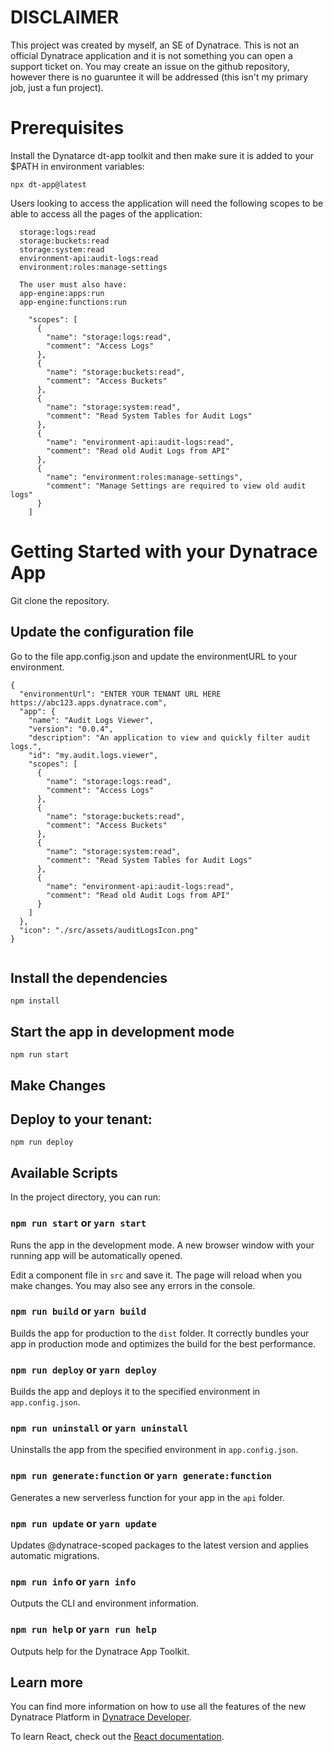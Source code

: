 # DISCLAIMER
This project was created by myself, an SE of Dynatrace. This is not an official Dynatrace application and it is not something you can open a support ticket on. You may create an issue on the github repository, however there is no guaruntee it will be addressed (this isn't my primary job, just a fun project). 

# Prerequisites

Install the Dynatarce dt-app toolkit and then make sure it is added to your $PATH in environment variables:
```
npx dt-app@latest
```

Users looking to access the application will need the following scopes to be able to access all the pages of the application:
```
  storage:logs:read
  storage:buckets:read
  storage:system:read
  environment-api:audit-logs:read
  environment:roles:manage-settings

  The user must also have:
  app-engine:apps:run
  app-engine:functions:run
```

```
    "scopes": [
      {
        "name": "storage:logs:read",
        "comment": "Access Logs"
      },
      {
        "name": "storage:buckets:read",
        "comment": "Access Buckets"
      },
      {
        "name": "storage:system:read",
        "comment": "Read System Tables for Audit Logs"
      },
      {
        "name": "environment-api:audit-logs:read",
        "comment": "Read old Audit Logs from API"
      },
      {
        "name": "environment:roles:manage-settings",
        "comment": "Manage Settings are required to view old audit logs"
      }
    ]
```

# Getting Started with your Dynatrace App

Git clone the repository.

## Update the configuration file
Go to the file app.config.json and update the environmentURL to your environment.

```
{
  "environmentUrl": "ENTER YOUR TENANT URL HERE https://abc123.apps.dynatrace.com",
  "app": {
    "name": "Audit Logs Viewer",
    "version": "0.0.4",
    "description": "An application to view and quickly filter audit logs.",
    "id": "my.audit.logs.viewer",
    "scopes": [
      {
        "name": "storage:logs:read",
        "comment": "Access Logs"
      },
      {
        "name": "storage:buckets:read",
        "comment": "Access Buckets"
      },
      {
        "name": "storage:system:read",
        "comment": "Read System Tables for Audit Logs"
      },
      {
        "name": "environment-api:audit-logs:read",
        "comment": "Read old Audit Logs from API"
      }
    ]
  },
  "icon": "./src/assets/auditLogsIcon.png"
}


```

## Install the dependencies
```npm install```

## Start the app in development mode
```npm run start```
## Make Changes

## Deploy to your tenant:
```npm run deploy```

## Available Scripts

In the project directory, you can run:

### `npm run start` or `yarn start`

Runs the app in the development mode. A new browser window with your running app will be automatically opened.

Edit a component file in `src` and save it. The page will reload when you make changes. You may also see any errors in the console.

### `npm run build` or `yarn build`

Builds the app for production to the `dist` folder. It correctly bundles your app in production mode and optimizes the build for the best performance.

### `npm run deploy` or `yarn deploy`

Builds the app and deploys it to the specified environment in `app.config.json`.

### `npm run uninstall` or `yarn uninstall`

Uninstalls the app from the specified environment in `app.config.json`.

### `npm run generate:function` or `yarn generate:function`

Generates a new serverless function for your app in the `api` folder.

### `npm run update` or `yarn update`

Updates @dynatrace-scoped packages to the latest version and applies automatic migrations.

### `npm run info` or `yarn info`

Outputs the CLI and environment information.

### `npm run help` or `yarn run help`

Outputs help for the Dynatrace App Toolkit.

## Learn more

You can find more information on how to use all the features of the new Dynatrace Platform in [Dynatrace Developer](https://dt-url.net/developers).

To learn React, check out the [React documentation](https://reactjs.org/).
